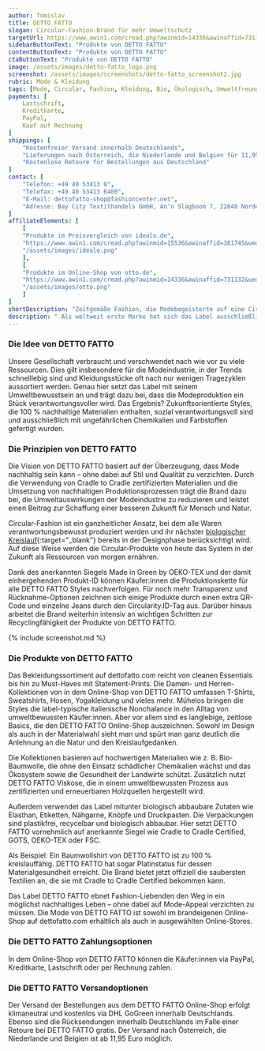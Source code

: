 ```yaml
---
author: Tomislav
title: DETTO FATTO
slogan: Circular-Fashion-Brand für mehr Umweltschutz
targetUrl: https://www.awin1.com/cread.php?awinmid=14336&awinaffid=731132&ued=https%3A%2F%2Fwww.otto.de%2Fsuche%2Fdetto%2520fatto
sidebarButtonText: "Produkte von DETTO FATTO"
contentButtonText: "Produkte von DETTO FATTO"
ctaButtonText: "Produkte von DETTO FATTO"
image: /assets/images/detto-fatto_logo.png
screenshot: /assets/images/screenshots/detto-fatto_screenshot2.jpg
rubric: Mode & Kleidung
tags: [Mode, Circular, Fashion, Kleidung, Bio, Ökologisch, Umweltfreundlich, Recyclebar]
payments: [
    Lastschrift,
    Kreditkarte,
    PayPal,
    Kauf auf Rechnung
]
shippings: [
    "Kostenfreier Versand innerhalb Deutschlands",
    "Lieferungen nach Österreich, die Niederlande und Belgien für 11,95 Euro",
    "Kostenlose Retoure für Bestellungen aus Deutschland"
]
contact: [
    "Telefon: +49 40 53413 0",
    "Telefax: +49 40 53413 6400",
    "E-Mail: dettofatto-shop@fashioncenter.net",
    "Adresse: Bay City Textilhandels GmbH, An‘n Slagboom 7, 22848 Norderstedt"
]
affiliateElements: [
    [
    "Produkte im Preisvergleich von idealo.de", 
    "https://www.awin1.com/cread.php?awinmid=15536&awinaffid=381745&ued=https%3A%2F%2Fwww.idealo.de%2Fpreisvergleich%2FMainSearchProductCategory.html%3Fq%3Ddetto%2Bfatto", 
    "/assets/images/idealo.png"
    ],
    [
    "Produkte im Online-Shop von otto.de", 
    "https://www.awin1.com/cread.php?awinmid=14336&awinaffid=731132&ued=https%3A%2F%2Fwww.otto.de%2Fsuche%2Fdetto%2520fatto", 
    "/assets/images/otto.png"
    ]
]
shortDescription: "Zeitgemäße Fashion, die Modebegeisterte auf eine Circular Journey einlädt? Für die Hamburger Brand DETTO FATTO ist das eine Herzensangelegenheit."
description: " Als weltweit erste Marke hat sich das Label ausschließlich auf Mode spezialisiert, die mit dem unabhängigen Cradle to Cradle Certified-Label zertifiziert ist. Die italienisch inspirierten Styles lieben und leben den naturverbundenen Kreislaufgedanken – dafür steht C2C. DETTO FATTO Fashion schont nicht nur bestmöglich die Umwelt, sondern ist auch trendorientiert und sorgt für ein gutes Gewissen."
---
```


### Die Idee von DETTO FATTO

Unsere Gesellschaft verbraucht und verschwendet nach wie vor zu viele Ressourcen. Dies gilt insbesondere für die Modeindustrie, in der Trends schnelllebig sind und Kleidungsstücke oft nach nur wenigen Tragezyklen aussortiert werden. Genau hier setzt das Label mit seinem Umweltbewusstsein an und trägt dazu bei, dass die Modeproduktion ein Stück verantwortungsvoller wird. Das Ergebnis? Zukunftsorientierte Styles, die 100 % nachhaltige Materialien enthalten, sozial verantwortungsvoll sind und ausschließlich mit ungefährlichen Chemikalien und Farbstoffen gefertigt wurden.

### Die Prinzipien von DETTO FATTO

Die Vision von DETTO FATTO basiert auf der Überzeugung, dass Mode nachhaltig sein kann – ohne dabei auf Stil und Qualität zu verzichten. Durch die Verwendung von Cradle to Cradle zertifizierten Materialien und die Umsetzung von nachhaltigen Produktionsprozessen trägt die Brand dazu bei, die Umweltauswirkungen der Modeindustrie zu reduzieren und leistet einen Beitrag zur Schaffung einer besseren Zukunft für Mensch und Natur.

Circular-Fashion ist ein ganzheitlicher Ansatz, bei dem alle Waren verantwortungsbewusst produziert werden und ihr nächster [biologischer Kreislauf](https://www.dettofatto.com/de/our-circular-journey.html){:target="_blank"} bereits in der Designphase berücksichtigt wird. Auf diese Weise werden die Circular-Produkte von heute das System in der Zukunft als Ressourcen von morgen ernähren.

Dank des anerkannten Siegels Made in Green by OEKO-TEX und der damit einhergehenden Produkt-ID können Käufer:innen die Produktionskette für alle DETTO FATTO Styles nachverfolgen. Für noch mehr Transparenz und Rücknahme-Optionen zeichnen sich einige Produkte durch einen extra QR-Code und einzelne Jeans durch den Circularity.ID-Tag aus. Darüber hinaus arbeitet die Brand weiterhin intensiv an wichtigen Schritten zur Recyclingfähigkeit der Produkte von DETTO FATTO.

{% include screenshot.md %}

### Die Produkte von DETTO FATTO

Das Bekleidungssortiment auf dettofatto.com reicht von cleanen Essentials bis hin zu Must-Haves mit Statement-Prints. Die Damen- und Herren-Kollektionen von in dem Online-Shop von DETTO FATTO umfassen T-Shirts, Sweatshirts, Hosen, Yogakleidung und vieles mehr. Mühelos bringen die Styles die label-typische italienische Nonchalance in den Alltag von umweltbewussten Käufer:innen. Aber vor allem sind es langlebige, zeitlose Basics, die den DETTO FATTO Online-Shop auszeichnen. Sowohl im Design als auch in der Materialwahl sieht man und spürt man ganz deutlich die Anlehnung an die Natur und den Kreislaufgedanken.

Die Kollektionen basieren auf hochwertigen Materialien wie z. B. Bio-Baumwolle, die ohne den Einsatz schädlicher Chemikalien wächst und das Ökosystem sowie die Gesundheit der Landwirte schützt. Zusätzlich nutzt DETTO FATTO Viskose, die in einem umweltbewussten Prozess aus zertifizierten und erneuerbaren Holzquellen hergestellt wird.

Außerdem verwendet das Label mitunter biologisch abbaubare Zutaten wie Elasthan, Etiketten, Nähgarne, Knöpfe und Druckpasten. Die Verpackungen sind plastikfrei, recycelbar und biologisch abbaubar. Hier setzt DETTO FATTO vornehmlich auf anerkannte Siegel wie Cradle to Cradle Certified, GOTS, OEKO-TEX oder FSC.

Als Beispiel: Ein Baumwollshirt von DETTO FATTO ist zu 100 % kreislauffähig. DETTO FATTO hat sogar Platinstatus für dessen Materialgesundheit erreicht. Die Brand bietet jetzt offiziell die saubersten Textilien an, die sie mit Cradle to Cradle Certified bekommen kann.

Das Label DETTO FATTO ebnet Fashion-Liebenden den Weg in ein möglichst nachhaltiges Leben – ohne dabei auf Mode-Appeal verzichten zu müssen. Die Mode von DETTO FATTO ist sowohl im brandeigenen Online-Shop auf dettofatto.com erhältlich als auch in ausgewählten Online-Stores.

### Die DETTO FATTO Zahlungsoptionen

In dem Online-Shop von DETTO FATTO können die Käufer:innen via PayPal, Kreditkarte, Lastschrift oder per Rechnung zahlen.

### Die DETTO FATTO Versandoptionen

Der Versand der Bestellungen aus dem DETTO FATTO Online-Shop erfolgt klimaneutral und kostenlos via DHL GoGreen innerhalb Deutschlands. Ebenso sind die Rücksendungen innerhalb Deutschlands im Falle einer Retoure bei DETTO FATTO gratis. Der Versand nach Österreich, die Niederlande und Belgien ist ab 11,95 Euro möglich.